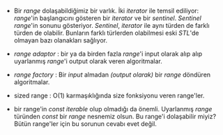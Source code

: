 * Bir _range_ dolaşabildiğimiz bir varlık. İki _iterator_ ile temsil ediliyor: _range_'in başlangıcını gösteren bir _iterator_ ve bir _sentinel_. 
_Sentinel_ _range_'in sonunu gösteriyor. _Sentinel_, _iterator_ ile aynı türden de farklı türden de olabilir. Bunların farklı türlerden olabilmesi eski _STL_'de olmayan bazı olanakları sağlıyor.

* _range adaptor_ : bir ya da birden fazla _range_'i input olarak alıp alıp uyarlanmış _range_'i output olarak veren algoritmalar.
* _range factory_ : Bir _input_ almadan _(output olarak)_ bir _range_ döndüren algoritmalar.
* sized range : O(1) karmaşıklığında size fonksiyonu veren range'ler.
* bir range'in _const iterable_ olup olmadığı da önemli. Uyarlanmış _range_ türünden _const_ bir _range_ nesnemiz olsun. Bu range'i dolaşabilir miyiz? Bütün range'ler için  bu sorunun cevabı evet değil.

